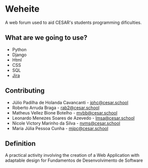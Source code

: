 # Weheite

A web forum used to aid CESAR's students programming dificulties.

## What are we going to use?

* Python
* Django
* Html
* CSS
* SQL
* [Jira]( https://weheite.atlassian.net/jira/software/projects/WEH/boards/1/roadmap?assignee=unassigned%2C62715a232db3080070243629&shared=&atlOrigin=eyJpIjoiMzhhOTViYjZlMDE2NDIwYmFiZTMxYmE1OWQxMzIwZGIiLCJwIjoiaiJ9)

## Contributing

* Júlio Padilha de Holanda Cavancanti - jphc@cesar.school
* Roberto Arruda Braga - rab2@cesar.school
* Matheus Vellez Bione Botelho - mvbb@cesar.school
* Leonardo Menezes Soares de Azevedo - lmsa@cesar.school
* Nicole Victory Marinho da Silva - nvms@cesar.school
* Maria Júlia Pessoa Cunha - mjpc@cesar.school

## Definition

A practical activity involving the creation of a Web Application with adaptable design for Fundamentos de Desenvolvimento de Software
